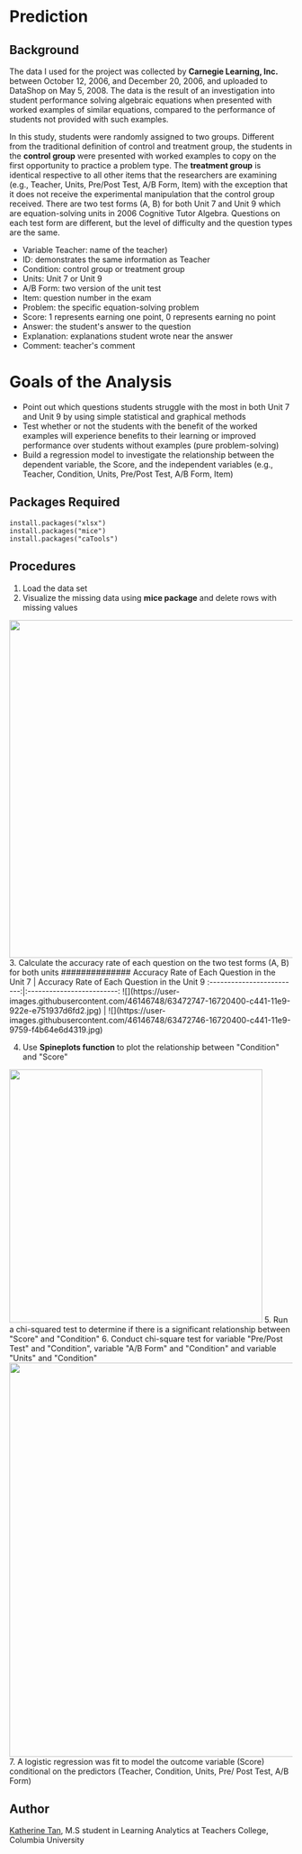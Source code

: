 # Prediction
## Background
The data I used for the project was collected by **Carnegie Learning, Inc.** between October 12, 2006, and December 20, 2006, and uploaded to DataShop on May 5, 2008. The data is the result of an investigation into student performance solving algebraic equations when presented with worked examples of similar equations, compared to the performance of students not provided with such examples. 
        
In this study, students were randomly assigned to two groups. Different from the traditional definition of control and treatment group, the students in the **control group** were presented with worked examples to copy on the first opportunity to practice a problem type. The **treatment group** is identical respective to all other items that the researchers are examining (e.g., Teacher, Units, Pre/Post Test, A/B Form, Item) with the exception that it does not receive the experimental manipulation that the control group received. There are two test forms (A, B) for both Unit 7 and Unit 9 which are equation-solving units in 2006 Cognitive Tutor Algebra. Questions on each test form are different, but the level of difficulty and the question types are the same. 
   * Variable Teacher: name of the teacher)
   * ID: demonstrates the same information as Teacher
   * Condition: control group or treatment group
   * Units: Unit 7 or Unit 9
   * A/B Form: two version of the unit test
   * Item: question number in the exam
   * Problem: the specific equation-solving problem
   * Score: 1 represents earning one point, 0 represents earning no point
   * Answer: the student's answer to the question
   * Explanation: explanations student wrote near the answer
   * Comment: teacher's comment

# Goals of the Analysis       
   * Point out which questions students struggle with the most in both Unit 7 and Unit 9 by using simple statistical and graphical methods
   * Test whether or not the students with the benefit of the worked examples will experience benefits to their learning or improved performance over students without examples (pure problem-solving)
   * Build a regression model to investigate the relationship between the dependent variable, the Score, and the independent variables (e.g., Teacher, Condition, Units, Pre/Post Test, A/B Form, Item)
       
## Packages Required
```
install.packages("xlsx")
install.packages("mice") 
install.packages("caTools")
```

## Procedures
1. Load the data set
2. Visualize the missing data using **mice package** and delete rows with missing values
<img src="https://user-images.githubusercontent.com/46146748/63471175-74e8b380-c43c-11e9-9dca-14036793373b.png" width="600">
3. Calculate the accuracy rate of each question on the two test forms (A, B) for both units
##############
Accuracy Rate of Each Question in the Unit 7 |  Accuracy Rate of Each Question in the Unit 9
:-------------------------:|:-------------------------:
![](https://user-images.githubusercontent.com/46146748/63472747-16720400-c441-11e9-922e-e751937d6fd2.jpg)  |  ![](https://user-images.githubusercontent.com/46146748/63472746-16720400-c441-11e9-9759-f4b64e6d4319.jpg)


4. Use **Spineplots function** to plot the relationship between "Condition" and "Score" 
<img src="https://user-images.githubusercontent.com/46146748/63471522-5f27be00-c43d-11e9-9880-f447398a5327.png" width="450">
5. Run a chi-squared test to determine if there is a significant relationship between "Score" and "Condition"
6. Conduct chi-square test for variable "Pre/Post Test" and "Condition", variable "A/B Form" and "Condition" and variable "Units" and "Condition" 
<img src="https://user-images.githubusercontent.com/46146748/63471981-b5e1c780-c43e-11e9-9df9-2cc35bfbea36.png" width="700">
7. A logistic regression was fit to model the outcome variable (Score) conditional on the predictors (Teacher, Condition, Units, Pre/ Post Test, A/B Form)


## Author
[Katherine Tan](www.linkedin.com/in/katherine-tan-2019), M.S student in Learning Analytics at Teachers College, Columbia University
